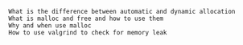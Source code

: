 

    What is the difference between automatic and dynamic allocation
    What is malloc and free and how to use them
    Why and when use malloc
    How to use valgrind to check for memory leak

